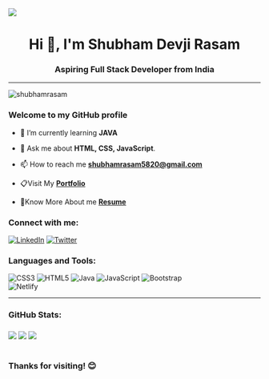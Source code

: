 <img src="https://user-images.githubusercontent.com/10498744/210012254-234538ff-d198-48aa-8964-37e6fd45d227.gif">
<h1 align="center">Hi 👋, I'm Shubham Devji Rasam</h1>
<h3 align="center">Aspiring Full Stack Developer from India</h3>
<hr></hr>
<p align="left"><img src="https://komarev.com/ghpvc/?username=shubhamrasam&label=Profile%20views&color=0e75b6&style=flat" alt="shubhamrasam"/> </p>

<h3> Welcome to my GitHub profile</h3>

- 🌱 I’m currently learning **JAVA**

- 📩  Ask me about **HTML, CSS, JavaScript**.

- 📫 How to reach me <strong><a href="mailto:shubhamrasam5820@gmail.com">shubhamrasam5820@gmail.com</a></strong>

- 📋Visit My <a href="https://shubhamrasam.github.io/">**Portfolio**<a>
   
- 📑Know More About me <a href="https://drive.google.com/file/d/1rECL7KJFC1-2hGxOBOBvwORNaAp_T0aj/view?usp=sharing">**Resume**<a>


<h3 align="left">Connect with me:</h3>

[![LinkedIn](https://img.shields.io/badge/LinkedIn-%230077B5.svg?logo=linkedin&logoColor=white)](https://linkedin.com/in/shubhamrasam24) [![Twitter](https://img.shields.io/badge/Twitter-%231DA1F2.svg?logo=Twitter&logoColor=white)](https://twitter.com/shubham_rasam14)

<h3 align="left">Languages and Tools:</h3>

![CSS3](https://img.shields.io/badge/css3-%231572B6.svg?style=for-the-badge&logo=css3&logoColor=white) ![HTML5](https://img.shields.io/badge/html5-%23E34F26.svg?style=for-the-badge&logo=html5&logoColor=white) ![Java](https://img.shields.io/badge/java-%23ED8B00.svg?style=for-the-badge&logo=java&logoColor=white) ![JavaScript](https://img.shields.io/badge/javascript-%23323330.svg?style=for-the-badge&logo=javascript&logoColor=%23F7DF1E)
![Bootstrap](https://img.shields.io/badge/bootstrap-%23563D7C.svg?style=for-the-badge&logo=bootstrap&logoColor=white)<br> ![Netlify](https://img.shields.io/badge/netlify-%23000000.svg?style=for-the-badge&logo=netlify&logoColor=#00C7B7)

<hr></hr>



<h3>GitHub Stats:<h3>
<img src="https://github-readme-stats.vercel.app/api?username=shubhamrasam&theme=vue&hide_border=false&include_all_commits=true&count_private=true">
<img src="https://github-readme-streak-stats.herokuapp.com/?user=shubhamrasam&theme=vue&hide_border=false">
<img src="https://github-readme-stats.vercel.app/api/top-langs/?username=shubhamrasam&theme=vue&hide_border=false&include_all_commits=true&count_private=true&layout=compact">

   <h1></h1>
   
   <h3>Thanks for visiting! 😊<h3>
   



